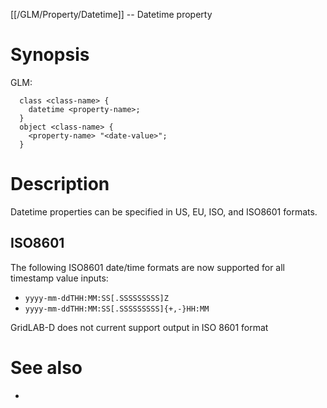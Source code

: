 [[/GLM/Property/Datetime]] -- Datetime property

# Synopsis

GLM:

~~~
  class <class-name> {
    datetime <property-name>;
  }
  object <class-name> {
    <property-name> "<date-value>";
  }
~~~
  
# Description

Datetime properties can be specified in US, EU, ISO, and ISO8601 formats.

## ISO8601 

The following ISO8601 date/time formats are now supported for all timestamp value inputs:

* `yyyy-mm-ddTHH:MM:SS[.SSSSSSSSS]Z` 
* `yyyy-mm-ddTHH:MM:SS[.SSSSSSSSS]{+,-}HH:MM`

GridLAB-D does not current support output in ISO 8601 format

# See also

*